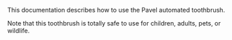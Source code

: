 This documentation describes how to use the Pavel automated
toothbrush.

Note that this toothbrush is totally safe to use for children,
adults, pets, or wildlife.
